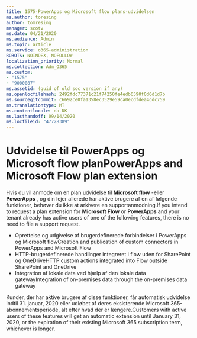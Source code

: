 ```yaml
---
title: 1575-PowerApps og Microsoft flow plans-udvidelsen
ms.author: toresing
author: tomresing
manager: scotv
ms.date: 04/21/2020
ms.audience: Admin
ms.topic: article
ms.service: o365-administration
ROBOTS: NOINDEX, NOFOLLOW
localization_priority: Normal
ms.collection: Adm_O365
ms.custom:
- "1575"
- "9000087"
ms.assetid: (guid of old soc version if any)
ms.openlocfilehash: 2492fdc77371c21f74250fe4edb6590f0d6d1d7b
ms.sourcegitcommit: c6692ce0fa1358ec3529e59ca0ecdfdea4cdc759
ms.translationtype: MT
ms.contentlocale: da-DK
ms.lasthandoff: 09/14/2020
ms.locfileid: "47728389"
---
```

# <a name="powerapps-and-microsoft-flow-plan-extension"></a><span data-ttu-id="3a059-102">Udvidelse til PowerApps og Microsoft flow plan</span><span class="sxs-lookup"><span data-stu-id="3a059-102">PowerApps and Microsoft Flow plan extension</span></span>

<span data-ttu-id="3a059-103">Hvis du vil anmode om en plan udvidelse til **Microsoft flow** -eller **PowerApps** , og din lejer allerede har aktive brugere af en af følgende funktioner, behøver du ikke at arkivere en supportanmodning.</span><span class="sxs-lookup"><span data-stu-id="3a059-103">If you intend to request a plan extension for **Microsoft Flow** or **PowerApps** and your tenant already has active users of one of the following features, there is no need to file a support request.</span></span>

- <span data-ttu-id="3a059-104">Oprettelse og udgivelse af brugerdefinerede forbindelser i PowerApps og Microsoft flow</span><span class="sxs-lookup"><span data-stu-id="3a059-104">Creation and publication of custom connectors in PowerApps and Microsoft Flow</span></span>
- <span data-ttu-id="3a059-105">HTTP-brugerdefinerede handlinger integreret i flow uden for SharePoint og OneDrive</span><span class="sxs-lookup"><span data-stu-id="3a059-105">HTTP custom actions integrated into Flow outside SharePoint and OneDrive</span></span>
- <span data-ttu-id="3a059-106">Integration af lokale data ved hjælp af den lokale data gateway</span><span class="sxs-lookup"><span data-stu-id="3a059-106">Integration of on-premises data through the on-premises  data gateway</span></span>

<span data-ttu-id="3a059-107">Kunder, der har aktive brugere af disse funktioner, får automatisk udvidelse indtil 31. januar, 2020 eller udløbet af deres eksisterende Microsoft 365-abonnementsperiode, alt efter hvad der er længere.</span><span class="sxs-lookup"><span data-stu-id="3a059-107">Customers with active users of these features will get an automatic extension until January 31, 2020, or the expiration of their existing Microsoft 365 subscription term, whichever is longer.</span></span>